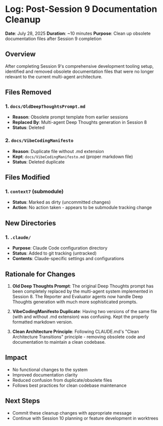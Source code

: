 # Log: Post-Session 9 Documentation Cleanup

**Date**: July 28, 2025
**Duration**: ~10 minutes
**Purpose**: Clean up obsolete documentation files after Session 9 completion

## Overview

After completing Session 9's comprehensive development tooling setup, identified and removed obsolete documentation files that were no longer relevant to the current multi-agent architecture.

## Files Removed

### 1. `docs/OldDeepThoughtsPrompt.md`
- **Reason**: Obsolete prompt template from earlier sessions
- **Replaced By**: Multi-agent Deep Thoughts generation in Session 8
- **Status**: Deleted

### 2. `docs/VibeCodingManifesto`
- **Reason**: Duplicate file without .md extension
- **Kept**: `docs/VibeCodingManifesto.md` (proper markdown file)
- **Status**: Deleted duplicate

## Files Modified

### 1. `context7` (submodule)
- **Status**: Marked as dirty (uncommitted changes)
- **Action**: No action taken - appears to be submodule tracking change

## New Directories

### 1. `.claude/`
- **Purpose**: Claude Code configuration directory
- **Status**: Added to git tracking (untracked)
- **Contents**: Claude-specific settings and configurations

## Rationale for Changes

1. **Old Deep Thoughts Prompt**: The original Deep Thoughts prompt has been completely replaced by the multi-agent system implemented in Session 8. The Reporter and Evaluator agents now handle Deep Thoughts generation with much more sophisticated prompts.

2. **VibeCodingManifesto Duplicate**: Having two versions of the same file (with and without .md extension) was confusing. Kept the properly formatted markdown version.

3. **Clean Architecture Principle**: Following CLAUDE.md's "Clean Architecture Transitions" principle - removing obsolete code and documentation to maintain a clean codebase.

## Impact

- No functional changes to the system
- Improved documentation clarity
- Reduced confusion from duplicate/obsolete files
- Follows best practices for clean codebase maintenance

## Next Steps

- Commit these cleanup changes with appropriate message
- Continue with Session 10 planning or feature development in worktrees